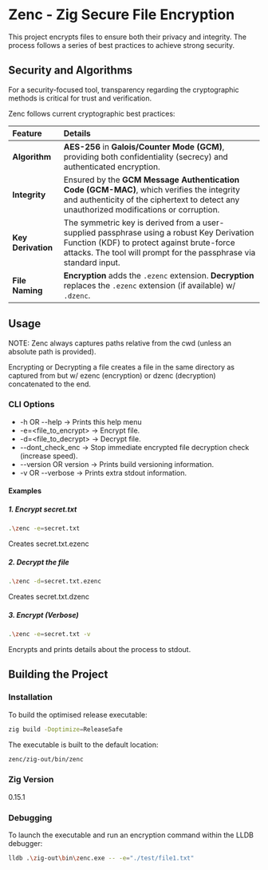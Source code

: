 # Zenc - Zig Secure File Encryption

This project encrypts files to ensure both their privacy and integrity. The process follows a series of best practices to achieve strong security.

## Security and Algorithms
For a security-focused tool, transparency regarding the cryptographic methods is critical for trust and verification.

Zenc follows current cryptographic best practices:

Feature | Details |
| :--- | :--- |
| **Algorithm** | **AES-256** in **Galois/Counter Mode (GCM)**, providing both confidentiality (secrecy) and authenticated encryption. |
| **Integrity** | Ensured by the **GCM Message Authentication Code (GCM-MAC)**, which verifies the integrity and authenticity of the ciphertext to detect any unauthorized modifications or corruption. |
| **Key Derivation** | The symmetric key is derived from a user-supplied passphrase using a robust Key Derivation Function (KDF) to protect against brute-force attacks. The tool will prompt for the passphrase via standard input. |
| **File Naming** | **Encryption** adds the `.ezenc` extension. **Decryption** replaces the `.ezenc` extension (if available) w/ `.dzenc`. |

## Usage
NOTE: Zenc always captures paths relative from the cwd (unless an absolute path is provided).

Encrypting or Decrypting a file creates a file in the same directory as captured from but w/ ezenc (encryption) or dzenc (decryption) concatenated to the end.

### CLI Options

- -h OR --help -> Prints this help menu
- -e=<file_to_encrypt> -> Encrypt file.
- -d=<file_to_decrypt> -> Decrypt file.
- --dont_check_enc -> Stop immediate encrypted file decryption check (increase speed).
- --version OR version -> Prints build versioning information.
- -v OR --verbose -> Prints extra stdout information.

#### Examples

##### 1. Encrypt secret.txt

```bash
.\zenc -e=secret.txt
```

Creates secret.txt.ezenc

##### 2. Decrypt the file

```bash
.\zenc -d=secret.txt.ezenc
```

Creates secret.txt.dzenc

##### 3. Encrypt (Verbose)

```bash
.\zenc -e=secret.txt -v
```

Encrypts and prints details about the process to stdout.

## Building the Project

### Installation

To build the optimised release executable:
```bash
zig build -Doptimize=ReleaseSafe
```

The executable is built to the default location:
```bash
zenc/zig-out/bin/zenc
```

### Zig Version
0.15.1

### Debugging
To launch the executable and run an encryption command within the LLDB debugger:

```bash
lldb .\zig-out\bin\zenc.exe -- -e="./test/file1.txt"
```

